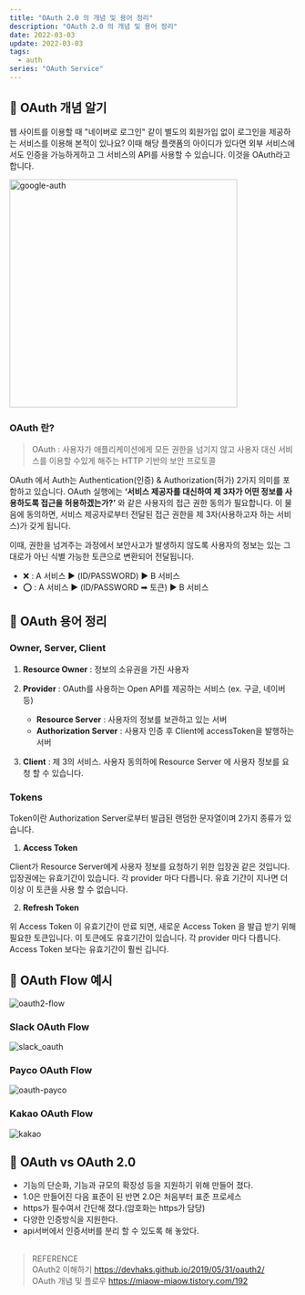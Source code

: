 ```yaml
---
title: "OAuth 2.0 의 개념 및 용어 정리"
description: "OAuth 2.0 의 개념 및 용어 정리"
date: 2022-03-03
update: 2022-03-03
tags:
  - auth
series: "OAuth Service"
---
```


## 🔎 OAuth 개념 알기

웹 사이트를 이용할 때 "네이버로 로그인" 같이 별도의 회원가입 없이 로그인을 제공하는 서비스를 이용해 본적이 있나요? 이때 해당 플랫폼의 아이디가 있다면 외부 서비스에서도 인증을 가능하게하고 그 서비스의 API를 사용할 수 있습니다. 이것을 OAuth라고 합니다.

<img src='https://user-images.githubusercontent.com/68415905/164481902-412a2c42-d633-4d4c-8f65-a1e893fe8b9d.png' alt='google-auth' width='400px' />

### OAuth 란?

> OAuth : 사용자가 애플리케이션에게 모든 권한을 넘기지 않고 사용자 대신 서비스를 이용할 수있게 해주는 HTTP 기반의 보안 프로토콜

OAuth 에서 Auth는 Authentication(인증) & Authorization(허가) 2가지 의미를 포함하고 있습니다. OAuth 실행에는 **‘서비스 제공자를 대신하여 제 3자가 어떤 정보를 사용하도록 접근을 허용하겠는가?’** 와 같은 사용자의 접근 권한 동의가 필요합니다. 이 물음에 동의하면, 서비스 제공자로부터 전달된 접근 권한을 제 3자(사용하고자 하는 서비스)가 갖게 됩니다.

이때, 권한을 넘겨주는 과정에서 보안사고가 발생하지 않도록 사용자의 정보는 있는 그대로가 아닌 식별 가능한 토큰으로 변환되어 전달됩니다.

- ❌ : A 서비스 ▶ (ID/PASSWORD) ▶ B 서비스
- ⭕ : A 서비스 ▶ (ID/PASSWORD ➡ 토큰) ▶ B 서비스

## 📰 OAuth 용어 정리

### Owner, Server, Client

1. **Resource Owner** : 정보의 소유권을 가진 사용자

2. **Provider** : OAuth를 사용하는 Open API를 제공하는 서비스 (ex. 구글, 네이버 등)

   - **Resource Server** : 사용자의 정보를 보관하고 있는 서버
   - **Authorization Server** : 사용자 인증 후 Client에 accessToken을 발행하는 서버

3. **Client** : 제 3의 서비스. 사용자 동의하에 Resource Server 에 사용자 정보를 요청 할 수 있습니다.

<!-- - Request Token : Consumer가 Service Provider에게 접근 권한을 인증받기 위해 사용하는 값 인증이 완료된 후에는 Access Token으로 교환한다.
- Access Toekn : 인증 후 Consumer가 Service Provider의 자원에 접근하기 위한 키를 포함한 값 -->

### Tokens

Token이란 Authorization Server로부터 발급된 랜덤한 문자열이며 2가지 종류가 있습니다.

1. **Access Token**

Client가 Resource Server에게 사용자 정보를 요청하기 위한 입장권 같은 것입니다.
입장권에는 유효기간이 있습니다. 각 provider 마다 다릅니다. 유효 기간이 지나면 더 이상 이 토큰을 사용 할 수 없습니다.

<!-- 2. Request Token : Consumer가 Service Provider에게 접근 권한을 인증받기 위해 사용하는 값 인증이 완료된 후에는 Access Token으로 교환한다. -->

2. **Refresh Token**

위 Access Token 이 유효기간이 만료 되면, 새로운 Access Token 을 발급 받기 위해 필요한 토큰입니다. 이 토큰에도 유효기간이 있습니다. 각 provider 마다 다릅니다. Access Token 보다는 유효기간이 훨씬 깁니다.

## 🔀 OAuth Flow 예시

![oauth2-flow](https://user-images.githubusercontent.com/68415905/164474091-491fb63d-bfe0-4fb6-9c11-0af53a674032.png)

### Slack OAuth Flow

![slack_oauth](https://user-images.githubusercontent.com/68415905/164478649-346a7233-4b0c-46e2-a6c6-cf462ed600a8.png)

### Payco OAuth Flow

![oauth-payco](https://user-images.githubusercontent.com/68415905/164478162-6f935cd6-21b6-45e8-a317-076cc522d9dd.png)

### Kakao OAuth Flow

![kakao](https://user-images.githubusercontent.com/68415905/164478340-fac28ca7-9c17-43b6-a1db-b52a05b27354.png)

## 🤔 OAuth vs OAuth 2.0

- 기능의 단순화, 기능과 규모의 확장성 등을 지원하기 위해 만들어 졌다.
- 1.0은 만들어진 다음 표준이 된 반면 2.0은 처음부터 표준 프로세스
- https가 필수여서 간단해 졌다.(암호화는 https가 담당)
- 다양한 인증방식을 지원한다.
- api서버에서 인증서버를 분리 할 수 있도록 해 놓았다.
  <br/><br/>

> REFERENCE<br /> OAuth2 이해하기 https://devhaks.github.io/2019/05/31/oauth2/ <br/> OAuth 개념 및 플로우 https://miaow-miaow.tistory.com/192
